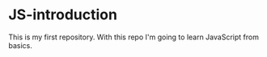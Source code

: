 # JS-introduction
This is my first repository. With this repo I'm going to learn JavaScript from basics. 
